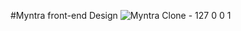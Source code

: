 #Myntra front-end Design
![Myntra Clone - 127 0 0 1](https://github.com/user-attachments/assets/f9b085e9-77a2-40df-8ce5-8c117597a11f)
